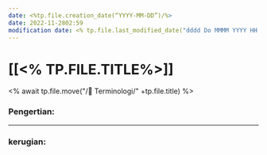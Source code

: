 ```yaml
---
date: <%tp.file.creation_date(“YYYY-MM-DD”)/%>
date: 2022-11-2802:59
modification date: <% tp.file.last_modified_date("dddd Do MMMM YYYY HH:mm:ss") %>
---
```

# [[<% TP.FILE.TITLE%>]]
<% await tp.file.move("/📕 Terminologi/" +tp.file.title) %>
### Pengertian:

---
### kerugian:

